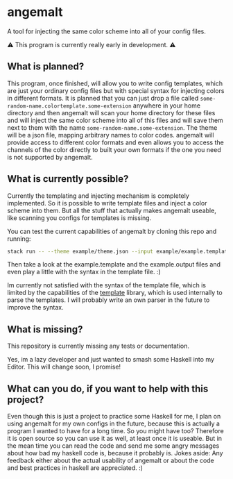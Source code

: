 # angemalt

A tool for injecting the same color scheme into all of your config files.

⚠️ This program is currently really early in development. ⚠️

## What is planned? 

This program, once finished, will allow you to write config templates, which are just your ordinary config files
but with special syntax for injecting colors in different formats. It is planned that you can just drop a file called
`some-random-name.colortemplate.some-extension` anywhere in your home directory and then angemalt will scan your home
directory for these files and will inject the same color scheme into all of this files and will save them next to them
with the name `some-random-name.some-extension`. The theme will be a json file, mapping arbitrary names to color codes.
angemalt will provide access to different color formats and even allows you to access the channels of the color directly
to built your own formats if the one you need is not supported by angemalt.

## What is currently possible?

Currently the templating and injecting mechanism is completely implemented. So it is possible to write template files
and inject a color scheme into them. But all the stuff that actually makes angemalt useable, like scanning you configs
for templates is missing.

You can test the current capabilities of angemalt by cloning this repo and running:
```sh
stack run -- --theme example/theme.json --input example/example.template --output example/example.output
```

Then take a look at the example.template and the example.output files and even play a little with the syntax in the template file. :)

Im currently not satisfied with the syntax of the template file, which is limited by the capabilities of the [template](https://hackage.haskell.org/package/template-0.2.0.10) library, which is used internally to parse the templates. I will probably write an own
parser in the future to improve the syntax.

## What is missing?

This repository is currently missing any tests or documentation.

Yes, im a lazy developer and just wanted to smash some Haskell into my Editor. This will change soon, I promise!

## What can you do, if you want to help with this project?

Even though this is just a project to practice some Haskell for me, I plan on using angemalt for my own configs in the future, because
this is actually a program I wanted to have for a long time. So you might have too? Therefore it is open source so you can use it as well, at least once it is useable. But in the mean time you can read the code and send me some angry messages about how bad my haskell
code is, because it probably is. Jokes aside: Any feedback either about the actual usability of angemalt or about the code and best practices in haskell are appreciated. :)